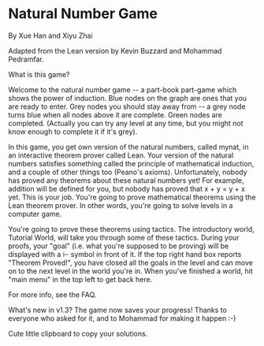 # Natural Number Game

By Xue Han and Xiyu Zhai

Adapted from the Lean version by Kevin Buzzard and Mohammad Pedramfar.

What is this game?

Welcome to the natural number game -- a part-book part-game which shows the power of induction. Blue nodes on the graph are ones that you are ready to enter. Grey nodes you should stay away from -- a grey node turns blue when all nodes above it are complete. Green nodes are completed. (Actually you can try any level at any time, but you might not know enough to complete it if it's grey).

In this game, you get own version of the natural numbers, called mynat, in an interactive theorem prover called Lean. Your version of the natural numbers satisfies something called the principle of mathematical induction, and a couple of other things too (Peano's axioms). Unfortunately, nobody has proved any theorems about these natural numbers yet! For example, addition will be defined for you, but nobody has proved that x + y = y + x yet. This is your job. You're going to prove mathematical theorems using the Lean theorem prover. In other words, you're going to solve levels in a computer game.

You're going to prove these theorems using tactics. The introductory world, Tutorial World, will take you through some of these tactics. During your proofs, your "goal" (i.e. what you're supposed to be proving) will be displayed with a ⊢ symbol in front of it. If the top right hand box reports "Theorem Proved!", you have closed all the goals in the level and can move on to the next level in the world you're in. When you've finished a world, hit "main menu" in the top left to get back here.

For more info, see the FAQ.

What's new in v1.3?
The game now saves your progress! Thanks to everyone who asked for it, and to Mohammad for making it happen :-)

Cute little clipboard to copy your solutions.
